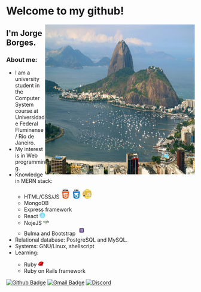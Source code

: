 
# Welcome to my github!
<img align="right" width="400" height="400" src="public/images/vista-do-morro-do-corcovado-brasil.jpg">

## I'm **Jorge Borges**.



### About me:
<ul>
    <li> I am a university student in the Computer System course at Universidade Federal Fluminense / Rio de Janeiro. </li>
    <li> My interest is in Web programming.</li>
    <li>Knowledge in MERN stack:</li>
        <ul>              
            <li> HTML/CSS/JS <img width="25" height="25" src="public/images/html-5.png"> <img width="25" height="25" src="public/images/css3_brand.png"> <img width="25" height="25" src="public/images/javascript_brand.png"></li>
            <li> MongoDB </li>
            <li> Express framework </li>
            <li> React <img width="15" height="15" src="public/images/react_brand.png"> </li>
            <li> NojeJS <img width="15" height="15" src="public/images/nodejs_brand.png"></li>              
            <li> Bulma and Bootstrap <img width="25" height="25" src="public/images/bootstrap_brand.png"></li>
        </ul> 
    <li> Relational database: PostgreSQL and MySQL.</li>
    <li> Systems: GNU/Linux, shellscript </li>
    <li>Learning:</li>
    	<ul>
    		<li>Ruby <img width="15" height="15" src="public/images/ruby_brand.png"> </li>
    		<li> Ruby on Rails framework</li>
    	</ul>
</ul>

[![Github Badge](https://img.shields.io/badge/-Github-000?style=flat-square&logo=Github&logoColor=white&link=link_do_seu_perfil_no_github)](https://github.com/JorgeLAB/) [![Gmail Badge](https://img.shields.io/badge/-Gmail-c14438?style=flat-square&logo=Gmail&logoColor=white&link=mailto:seu_email)](mailto:jorgeborgesdev@gmail.com) [![Discord](https://img.shields.io/discord/760987427166748723.svg?label=&logo=discord&logoColor=ffffff&color=7389D8&labelColor=6A7EC2)](https://discord.com/channels/760987427166748723)
